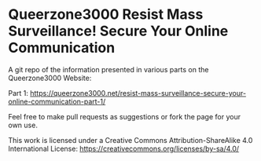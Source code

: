 # Queerzone3000 Resist Mass Surveillance! Secure Your Online Communication

A git repo of the information presented in various parts on the Queerzone3000 Website:

Part 1: https://queerzone3000.net/resist-mass-surveillance-secure-your-online-communication-part-1/


Feel free to make pull requests as suggestions or fork the page for your own use.

This work is licensed under a Creative Commons Attribution-ShareAlike 4.0 International License: 
https://creativecommons.org/licenses/by-sa/4.0/
